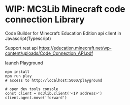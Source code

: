 # WIP: MC3Lib Minecraft code connection Library

Code Builder for Minecraft: Education Edition api client in Javascript(Typescript)

Support rest api
https://education.minecraft.net/wp-content/uploads/Code_Connection_API.pdf

launch Playground
``` shell
npm install
npm run play
# access to http://localhost:5000/playground

# open dev tools console
const client = mc3lib.client('<IP address>')
client.agent.move('forward')

```

